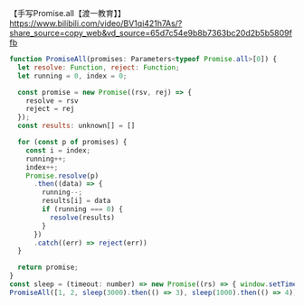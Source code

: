 【手写Promise.all【渡一教育】】 https://www.bilibili.com/video/BV1qi421h7As/?share_source=copy_web&vd_source=65d7c54e9b8b7363bc20d2b5b5809ffb


```js
function PromiseAll(promises: Parameters<typeof Promise.all>[0]) {
  let resolve: Function, reject: Function;
  let running = 0, index = 0;

  const promise = new Promise((rsv, rej) => {
    resolve = rsv
    reject = rej
  });
  const results: unknown[] = []

  for (const p of promises) {
    const i = index;
    running++;
    index++;
    Promise.resolve(p)
      .then((data) => {
        running--;
        results[i] = data
        if (running === 0) {
          resolve(results)
        }
      })
      .catch((err) => reject(err))
  }

  return promise;
}
const sleep = (timeout: number) => new Promise((rs) => { window.setTimeout(rs, timeout) })
PromiseAll([1, 2, sleep(3000).then(() => 3), sleep(1000).then(() => 4)]).then(console.log);

```